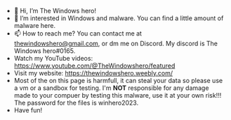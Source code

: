 - 👋 Hi, I’m The Windows hero!
- 👀 I’m interested in Windows and malware. You can find a little amount of malware here.
- 📫 How to reach me? You can contact me at thewindowshero@gmail.com, or dm me on Discord. My discord is The Windows hero#0165.
- Watch my YouTube videos: https://www.youtube.com/@TheWindowshero/featured
- Visit my website: https://thewindowshero.weebly.com/
- Most of the on this page is harmfull, it can steal your data so please use a vm or a sandbox for testing. I'm **NOT** responsible for any damage made to your compuer by testing this malware, use it at your own risk!!! The password for the files is winhero2023.
- Have fun!
  
  
